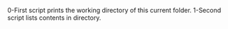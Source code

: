 0-First script prints the working directory of this current folder.
1-Second script lists contents in directory.
